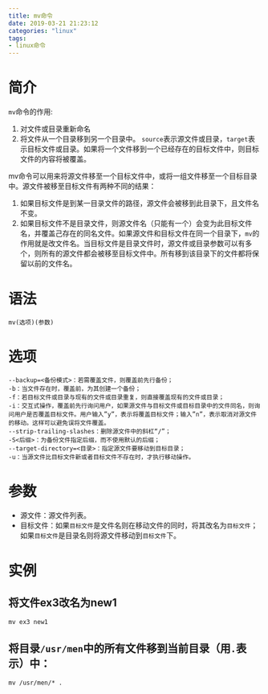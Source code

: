 ```yaml
---
title: mv命令
date: 2019-03-21 21:23:12
categories: "linux"
tags:
- linux命令
---
```


# 简介
`mv`命令的作用:
1. 对文件或目录重新命名
2. 将文件从一个目录移到另一个目录中。
`source`表示源文件或目录，`target`表示目标文件或目录。如果将一个文件移到一个已经存在的目标文件中，则目标文件的内容将被覆盖。

mv命令可以用来将源文件移至一个目标文件中，或将一组文件移至一个目标目录中。源文件被移至目标文件有两种不同的结果：
1. 如果目标文件是到某一目录文件的路径，源文件会被移到此目录下，且文件名不变。
2. 如果目标文件不是目录文件，则源文件名（只能有一个）会变为此目标文件名，并覆盖己存在的同名文件。如果源文件和目标文件在同一个目录下，`mv`的作用就是改文件名。当目标文件是目录文件时，源文件或目录参数可以有多个，则所有的源文件都会被移至目标文件中。所有移到该目录下的文件都将保留以前的文件名。

# 语法
```shell
mv(选项)(参数)
```

# 选项
```shell
--backup=<备份模式>：若需覆盖文件，则覆盖前先行备份；
-b：当文件存在时，覆盖前，为其创建一个备份；
-f：若目标文件或目录与现有的文件或目录重复，则直接覆盖现有的文件或目录；
-i：交互式操作，覆盖前先行询问用户，如果源文件与目标文件或目标目录中的文件同名，则询问用户是否覆盖目标文件。用户输入”y”，表示将覆盖目标文件；输入”n”，表示取消对源文件的移动。这样可以避免误将文件覆盖。
--strip-trailing-slashes：删除源文件中的斜杠“/”；
-S<后缀>：为备份文件指定后缀，而不使用默认的后缀；
--target-directory=<目录>：指定源文件要移动到目标目录；
-u：当源文件比目标文件新或者目标文件不存在时，才执行移动操作。
```

# 参数
- 源文件：源文件列表。
- 目标文件：如果`目标文件`是文件名则在移动文件的同时，将其改名为`目标文件`；如果`目标文件`是目录名则将源文件移动到`目标文件`下。

# 实例
## 将文件ex3改名为new1
```shell
mv ex3 new1
```

## 将目录`/usr/men`中的所有文件移到当前目录（用`.`表示）中：

```shell
mv /usr/men/* .
```